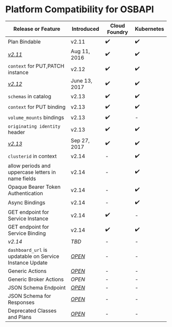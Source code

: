 # Platform Compatibility for OSBAPI


| Release or Feature | Introduced | Cloud Foundry | Kubernetes |
| --- | -- | --- | --- |
| Plan Bindable | v2.11 | ✔️ | ✔️ |
| [*v2.11*](release-notes.md#v211) | Aug 11, 2016 | ✔️ | ✔️ |
| `context` for PUT,PATCH instance | v2.12 | ✔️ | ✔️ |
| [*v2.12*](release-notes.md#v212) | June 13, 2017 | ✔️ | ✔️ |
| `schemas` in catalog | v2.13 | ✔️ | ✔️ |
| `context` for PUT binding | v2.13 | ✔️ | ✔️ |
| `volume_mounts` bindings | v2.13 | ✔️ | - |
| `originating identity` header | v2.13 | ✔️ | ✔️ |
| [*v2.13*](release-notes.md#v213) | Sep 27, 2017 | ✔️ | ✔️ |
| `clusterid` in context | v2.14 | - | ✔️ |
| allow periods and uppercase letters in name fields | v2.14 | - | ✔️ |
| Opaque Bearer Token Authentication | v2.14 | - | ✔️ |
| Async Bindings | v2.14 | - | ✔️ |
| GET endpoint for Service Instance | v2.14 | ✔️ | - |
| GET endpoint for Service Binding | v2.14 | ✔️ | ✔️ |
| *v2.14* | _TBD_ | - | - |
| `dashboard_url` is updatable on Service Instance Update | [_OPEN_](https://github.com/openservicebrokerapi/servicebroker/pull/437) | - | - |
| Generic Actions | [_OPEN_](https://github.com/openservicebrokerapi/servicebroker/pull/431) | - | - |
| Generic Broker Actions | _OPEN_ | - | - |
| JSON Schema Endpoint | [_OPEN_](https://github.com/openservicebrokerapi/servicebroker/pull/402) | - | - |
| JSON Schema for Responses | [_OPEN_](https://github.com/openservicebrokerapi/servicebroker/pull/392) | - | - |
| Deprecated Classes and Plans | [_OPEN_](https://github.com/openservicebrokerapi/servicebroker/pull/504) | - | - |
